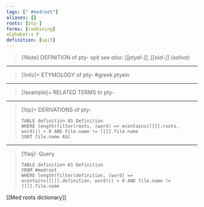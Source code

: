 ```yaml
---
tags: [" #medroot"]
aliases: []
roots: [pty-]
forms: [combining]
alphabet:: P
definition: [spit]
---
```

>[!Note] DEFINITION of pty-
>spit
>*see also: [[ptyal-]], [[sial-]] (saliva)*
_____
>[!info]+ ETYMOLOGY of pty-
>#greek ptyein
_____
>[!example]+ RELATED TERMS to pty-
>
_____
>[!tip]+ DERIVATIONS of pty-
>```dataview
>TABLE definition AS Definition 
>WHERE length(filter(roots, (word) => econtains([[]].roots, word))) > 0 AND file.name != [[]].file.name
>SORT file.name ASC
>```
___
>[!faq]- Query
>```dataview
>TABLE definition AS Definition
>FROM #medroot
>WHERE length(filter(definition, (word) => econtains([[]].definition, word))) > 0 AND file.name != [[]].file.name
>```

[[Med roots dictionary]]